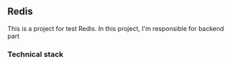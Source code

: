 ## Redis

This is a project for test Redis. 
In this project, I'm responsible for backend part

### Technical stack